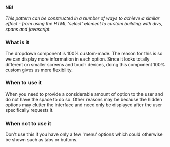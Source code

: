 <!-- The dropdown component is a 100% custom element.
The reason to go all custom and not do a hybrid or a native `select` box is so we can display more info in each option.
Since it looks totally different on smaller screens and touch devices, doing this component 100% custom gives us more flexibility. -->

#### NB!

_This pattern can be constructed in a number of ways to achieve a similar effect - from using the HTML 'select' element to custom building with divs, spans and javascript._

### What is it

The dropdown component is 100% custom-made.
The reason for this is so we can display more information in each option. Since it looks totally different on smaller screens and touch devices, doing this component 100% custom gives us more flexibility.

### When to use it

When you need to provide a considerable amount of option to the user and do not have the space to do so. Other reasons may be because the hidden options may clutter the interface and need only be displayed after the user specifically requests it.

### When not to use it

Don't use this if you have only a few 'menu' options which could otherwise be shown such as tabs or buttons.
